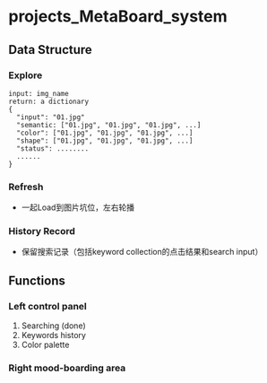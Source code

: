 # projects_MetaBoard_system

## Data Structure
### Explore
```
input: img_name
return: a dictionary
{
  "input": "01.jpg"
  "semantic: ["01.jpg", "01.jpg", "01.jpg", ...]
  "color": ["01.jpg", "01.jpg", "01.jpg", ...]
  "shape": ["01.jpg", "01.jpg", "01.jpg", ...]
  "status": ........
  ......
}
```
### Refresh
* 一起Load到图片坑位，左右轮播

### History Record
* 保留搜索记录（包括keyword collection的点击结果和search input）

## Functions

### Left control panel

1. Searching (done)
2. Keywords history
3. Color palette

### Right mood-boarding area



